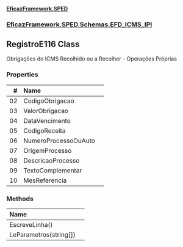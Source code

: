 #### [EficazFramework.SPED](EficazFrameworkSPED.md 'EficazFramework SPED')
### [EficazFramework.SPED.Schemas.EFD_ICMS_IPI](EficazFramework.SPED.Schemas.EFD_ICMS_IPI.md 'EficazFramework.SPED.Schemas.EFD_ICMS_IPI')

## RegistroE116 Class

Obrigações do ICMS Recolhido ou a Recolher - Operações Próprias
### Properties

| # | Name | |
| ---: | :--- | :--- |
| 02 | CodigoObrigacao |  |
| 03 | ValorObrigacao |  |
| 04 | DataVencimento |  |
| 05 | CodigoReceita |  |
| 06 | NumeroProcessoOuAuto |  |
| 07 | OrigemProcesso |  |
| 08 | DescricaoProcesso |  |
| 09 | TextoComplementar |  |
| 10 | MesReferencia |  |
### Methods

| Name | |
| :--- | :--- |
| EscreveLinha() |  |
| LeParametros(string[]) |  |

